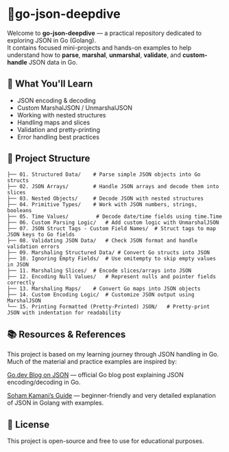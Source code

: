 # 📘go-json-deepdive
Welcome to **go-json-deepdive** — a practical repository dedicated to exploring JSON in Go (Golang).  
It contains focused mini-projects and hands-on examples to help understand how to **parse**, **marshal**, **unmarshal**, **validate**, and **custom-handle** JSON data in Go.

## 🚀 What You'll Learn

- JSON encoding & decoding
- Custom MarshalJSON / UnmarshalJSON
- Working with nested structures
- Handling maps and slices
- Validation and pretty-printing
- Error handling best practices

## 📁 Project Structure
```
├── 01. Structured Data/    # Parse simple JSON objects into Go structs
├── 02. JSON Arrays/        # Handle JSON arrays and decode them into slices
├── 03. Nested Objects/     # Decode JSON with nested structures
├── 04. Primitive Types/    # Work with JSON numbers, strings, booleans
├── 05. Time Values/         # Decode date/time fields using time.Time
├── 06. Custom Parsing Logic/   # Add custom logic with UnmarshalJSON
├── 07. JSON Struct Tags - Custom Field Names/  # Struct tags to map JSON keys to Go fields
├── 08. Validating JSON Data/   # Check JSON format and handle validation errors
├── 09. Marshaling Structured Data/ # Convert Go structs into JSON
├── 10. Ignoring Empty Fields/  # Use omitempty to skip empty values in JSON
├── 11. Marshaling Slices/  # Encode slices/arrays into JSON
├── 12. Encoding Null Values/   # Represent nulls and pointer fields correctly
├── 13. Marshaling Maps/    # Convert Go maps into JSON objects
├── 14. Custom Encoding Logic/  # Customize JSON output using MarshalJSON
└── 15. Printing Formatted (Pretty-Printed) JSON/   # Pretty-print JSON with indentation for readability
```

## 📚 Resources & References
This project is based on my learning journey through JSON handling in Go.
Much of the material and practice examples are inspired by:

[Go.dev Blog on JSON](https://go.dev/blog/json) — official Go blog post explaining JSON encoding/decoding in Go.

[Soham Kamani’s Guide](https://www.sohamkamani.com/golang/json/) — beginner-friendly and very detailed explanation of JSON in Golang with examples.

## 📝 License
This project is open-source and free to use for educational purposes.